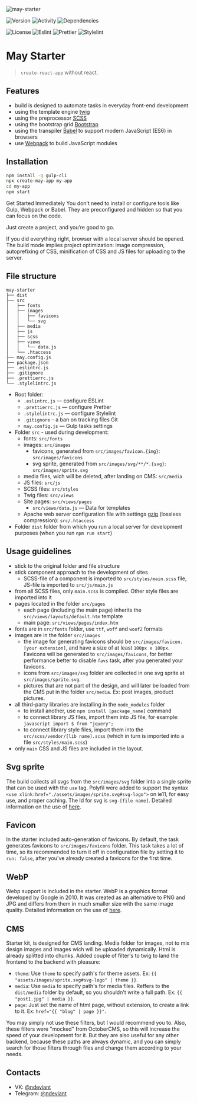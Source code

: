 ![may-starter](https://i.imgur.com/hr5WwqN.png)

![Version](https://img.shields.io/github/package-json/v/ndeviant/may?style=for-the-badge)
![Activity](https://img.shields.io/github/last-commit/ndeviant/may?style=for-the-badge)
![Dependencies](https://img.shields.io/david/ndeviant/may?path=packages%2Fmay-tasks&style=for-the-badge)

![License](https://img.shields.io/github/license/ndeviant/may?style=for-the-badge)
![Eslint](https://img.shields.io/github/package-json/dependency-version/ndeviant/may/dev/eslint?style=for-the-badge)
![Prettier](https://img.shields.io/github/package-json/dependency-version/ndeviant/may/dev/prettier?color=%232DD&style=for-the-badge)
![Stylelint](https://img.shields.io/github/package-json/dependency-version/ndeviant/may/dev/stylelint?color=%23D2D&style=for-the-badge)

# May Starter

> `create-react-app` without react.

## Features

- build is designed to automate tasks in everyday front-end development
- using the template engine [twig](https://twig.symfony.com/)
- using the preprocessor [SCSS](https://sass-lang.com/)
- using the bootstrap grid [Bootstrap](https://getbootstrap.com/)
- using the transpiler [Babel](https://babeljs.io/) to support modern JavaScript (ES6) in browsers
- use [Webpack](https://webpack.js.org/) to build JavaScript modules

## Installation

```sh
npm install -g gulp-cli
npx create-may-app my-app
cd my-app
npm start
```

Get Started Immediately
You don’t need to install or configure tools like Gulp, Webpack or Babel.
They are preconfigured and hidden so that you can focus on the code.

Just create a project, and you’re good to go.

If you did everything right, browser with a local server should be opened.
The build mode implies project optimization: image compression, autoprefixing of CSS, minification of CSS and JS files for uploading to the server.

## File structure

```
may-starter
├── dist
├── src
│   ├── fonts
│   ├── images
│   │   ├── favicons
│   │   └── svg
│   ├── media
│   ├── js
│   ├── scss
│   ├── views
│   │   └── data.js
│   └── .htaccess
├── may.config.js
├── package.json
├── .eslintrc.js
├── .gitignore
├── .prettierrc.js
└── .stylelintrc.js
```

- Root folder:
  - `.eslintrc.js` — configure ESLint
  - `.prettierrc.js` — configure Prettier
  - `.stylelintrc.js` — configure Stylelint
  - `.gitignore` – a ban on tracking files Git
  - `may.config.js` — Gulp tasks settings
- Folder `src` - used during development:
  - fonts: `src/fonts`
  - images: `src/images`
    - favicons, generated from `src/images/favicon.{img}`: `src/images/favicons`
    - svg sprite, generated from `src/images/svg/**/*.{svg}`: `src/images/sprite.svg`
  - media files, wich will be deleted, after landing on CMS: `src/media`
  - JS files: `src/js`
  - SCSS files: `src/styles`
  - Twig files: `src/views`
  - Site pages: `src/views/pages`
    - `src/views/data.js` — Data for templates
  - Apache web server configuration file with settings [gzip](https://habr.com/ru/post/221849/) (lossless compression): `src/.htaccess`
- Folder `dist` folder from which you run a local server for development purposes (when you run `npm run start`)

## Usage guidelines

- stick to the original folder and file structure
- stick component approach to the development of sites
  - SCSS-file of a component is imported to `src/styles/main.scss` file, JS-file is imported to `src/js/main.js`
- from all SCSS files, only `main.scss` is compiled. Other style files are imported into it
- pages located in the folder `src/pages`
  - each page (including the main page) inherits the `src/views/layouts/default.htm` template
  - main page: `src/views/pages/index.htm`
- fonts are in `src/fonts` folder, use `ttf`, `woff` and `woof2` formats
- images are in the folder `src/images`
  - the image for generating favicons should be `src/images/favicon.[your extension]`, and have a size of at least `100px x 100px`. Favicons will be generated to `src/images/favicons`, for better performance better to disable `favs` task, after you generated your favicons.
  - icons from `src/images/svg` folder are collected in one svg sprite at `src/images/sprite.svg`.
  - pictures that are not part of the design, and will later be loaded from the CMS put in the folder `src/media`. Ex: post images, product pictures.
- all third-party libraries are installing in the `node_modules` folder
  - to install another, use `npm install [package_name]` command
  - to connect library JS files, import them into JS file, for example: `javascript import $ from "jquery";`
  - to connect library style files, import them into the `src/scss/vendor/[lib name].scss` (which in turn is imported into a file `src/styles/main.scss`)
- only `main` CSS and JS files are included in the layout.

## Svg sprite

The build collects all svgs from the `src/images/svg` folder into a single sprite that can be used with the `use` tag. Polyfil were added to support the syntax `<use xlink:href="./assets/images/sprite.svg#svg-logo">` on ie11, for easy use, and proper caching. The Id for svg is `svg-[file name]`. Detailed information on the use of [here](https://css-tricks.com/svg-sprites-use-better-icon-fonts/).

## Favicon

In the starter included auto-generation of favicons. By default, the task generates favicons to `src/images/favicons` folder. This task takes a lot of time, so its recommended to turn it off in configuration file by setting it to `run: false`, after you've already created a favicons for the first time.

## WebP 

Webp support is included in the starter. WebP is a graphics format developed by Google in 2010. It was created as an alternative to PNG and JPG and differs from them in much smaller size with the same image quality. Detailed information on the use of [here](https://vk.com/@vk_it-webp).

## CMS

Starter kit, is designed for CMS landing. Media folder for images, not to mix design images and images wich will be uploaded dynamically. Html is already splitted into chunks. Added couple of filter's to twig to land the frontend to the backend with pleasure:

- `theme`: Use `theme` to specify path's for theme assets. Ex: `{{ "assets/images/sprite.svg#svg-logo" | theme }}`.
- `media`: Use `media` to specify path's for media files. Reffers to the `dist/media` folder by default, so you shouldn't write a full path. Ex: `{{ "post1.jpg" | media }}`.
- `page`: Just set the name of html page, without extension, to create a link to it. Ex: `href="{{ "blog" | page }}"`.

You may simply not use these filters, but I would recommend you to. Also, these filters were "mocked" from OctoberCMS, so this will increase the speed of your development for it. But they are also useful for any other backend, because these paths are always dynamic, and you can simply search for those filters through files and change them according to your needs.

## Contacts

- VK: [@ndeviant](https://vk.com/ndeviant)
- Telegram: [@ndeviant](https://t-do.ru/ndeviant)
